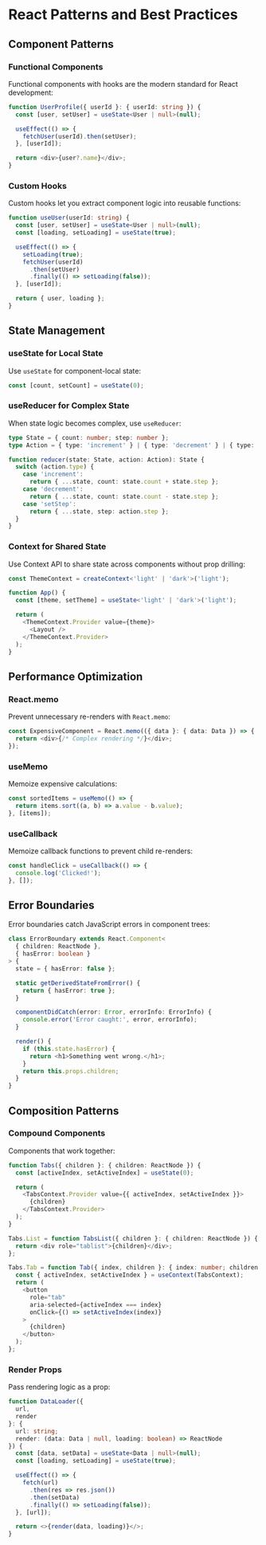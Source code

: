 # React Patterns and Best Practices

## Component Patterns

### Functional Components

Functional components with hooks are the modern standard for React development:

```typescript
function UserProfile({ userId }: { userId: string }) {
  const [user, setUser] = useState<User | null>(null);

  useEffect(() => {
    fetchUser(userId).then(setUser);
  }, [userId]);

  return <div>{user?.name}</div>;
}
```

### Custom Hooks

Custom hooks let you extract component logic into reusable functions:

```typescript
function useUser(userId: string) {
  const [user, setUser] = useState<User | null>(null);
  const [loading, setLoading] = useState(true);

  useEffect(() => {
    setLoading(true);
    fetchUser(userId)
      .then(setUser)
      .finally(() => setLoading(false));
  }, [userId]);

  return { user, loading };
}
```

## State Management

### useState for Local State

Use `useState` for component-local state:

```typescript
const [count, setCount] = useState(0);
```

### useReducer for Complex State

When state logic becomes complex, use `useReducer`:

```typescript
type State = { count: number; step: number };
type Action = { type: 'increment' } | { type: 'decrement' } | { type: 'setStep'; step: number };

function reducer(state: State, action: Action): State {
  switch (action.type) {
    case 'increment':
      return { ...state, count: state.count + state.step };
    case 'decrement':
      return { ...state, count: state.count - state.step };
    case 'setStep':
      return { ...state, step: action.step };
  }
}
```

### Context for Shared State

Use Context API to share state across components without prop drilling:

```typescript
const ThemeContext = createContext<'light' | 'dark'>('light');

function App() {
  const [theme, setTheme] = useState<'light' | 'dark'>('light');

  return (
    <ThemeContext.Provider value={theme}>
      <Layout />
    </ThemeContext.Provider>
  );
}
```

## Performance Optimization

### React.memo

Prevent unnecessary re-renders with `React.memo`:

```typescript
const ExpensiveComponent = React.memo(({ data }: { data: Data }) => {
  return <div>{/* Complex rendering */}</div>;
});
```

### useMemo

Memoize expensive calculations:

```typescript
const sortedItems = useMemo(() => {
  return items.sort((a, b) => a.value - b.value);
}, [items]);
```

### useCallback

Memoize callback functions to prevent child re-renders:

```typescript
const handleClick = useCallback(() => {
  console.log('Clicked!');
}, []);
```

## Error Boundaries

Error boundaries catch JavaScript errors in component trees:

```typescript
class ErrorBoundary extends React.Component<
  { children: ReactNode },
  { hasError: boolean }
> {
  state = { hasError: false };

  static getDerivedStateFromError() {
    return { hasError: true };
  }

  componentDidCatch(error: Error, errorInfo: ErrorInfo) {
    console.error('Error caught:', error, errorInfo);
  }

  render() {
    if (this.state.hasError) {
      return <h1>Something went wrong.</h1>;
    }
    return this.props.children;
  }
}
```

## Composition Patterns

### Compound Components

Components that work together:

```typescript
function Tabs({ children }: { children: ReactNode }) {
  const [activeIndex, setActiveIndex] = useState(0);

  return (
    <TabsContext.Provider value={{ activeIndex, setActiveIndex }}>
      {children}
    </TabsContext.Provider>
  );
}

Tabs.List = function TabsList({ children }: { children: ReactNode }) {
  return <div role="tablist">{children}</div>;
};

Tabs.Tab = function Tab({ index, children }: { index: number; children: ReactNode }) {
  const { activeIndex, setActiveIndex } = useContext(TabsContext);
  return (
    <button
      role="tab"
      aria-selected={activeIndex === index}
      onClick={() => setActiveIndex(index)}
    >
      {children}
    </button>
  );
};
```

### Render Props

Pass rendering logic as a prop:

```typescript
function DataLoader({
  url,
  render
}: {
  url: string;
  render: (data: Data | null, loading: boolean) => ReactNode
}) {
  const [data, setData] = useState<Data | null>(null);
  const [loading, setLoading] = useState(true);

  useEffect(() => {
    fetch(url)
      .then(res => res.json())
      .then(setData)
      .finally(() => setLoading(false));
  }, [url]);

  return <>{render(data, loading)}</>;
}
```